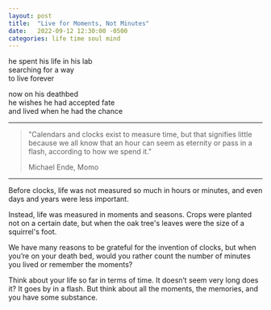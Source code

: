```yaml
---
layout: post
title:  "Live for Moments, Not Minutes"
date:   2022-09-12 12:30:00 -0500
categories: life time soul mind
---
```

he spent his life in his lab<br>
searching for a way<br>
to live forever<br>

now on his deathbed<br>
he wishes he had accepted fate<br>
and lived when he had the chance<br>

----

>"Calendars and clocks exist to measure time, but that signifies little because we all know that an hour can seem as eternity or pass in a flash, according to how we spend it."
>
>Michael Ende, Momo

----
Before clocks, life was not measured so much in hours or minutes, and even days and years were less important.

Instead, life was measured in moments and seasons. Crops were planted not on a certain date, but when the oak tree's leaves were the size of a squirrel's foot.

We have many reasons to be grateful for the invention of clocks, but when you’re on your death bed, would you rather count the number of minutes you lived or remember the moments?

Think about your life so far in terms of time. It doesn’t seem very long does it? It goes by in a flash. But think about all the moments, the memories, and you have some substance.
